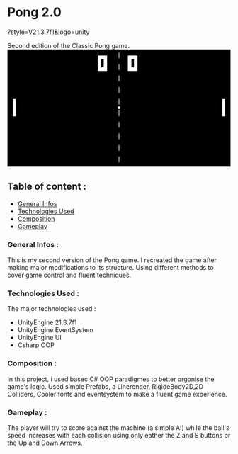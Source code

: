 # Pong 2.0

?style=V21.3.7f1&logo=unity

Second edition of the Classic Pong game.
![Pong 2.0](./Images/Game.PNG)

## Table of content :

- [General Infos](#General-Infos)
- [Technologies Used](#Technologies-Used)
- [Composition](#Composition)
- [Gameplay](#Gameplay)

### General Infos :

This is my second version of the Pong game. I recreated the game after making major modifications to its structure. Using different methods to cover game control and fluent techniques.

### Technologies Used :

The major technologies used :

- UnityEngine 21.3.7f1
- UnityEngine EventSystem
- UnityEngine UI
- Csharp OOP

### Composition :

In this project, i used basec C# OOP paradigmes to better orgonise the game's logic.
Used simple Prefabs, a Linerender, RigideBody2D,2D Colliders, Cooler fonts and eventsystem to make a fluent game experience.

### Gameplay :

The player will try to score against the machine (a simple AI) while the ball's speed increases with each collision using only eather the Z and S buttons or the Up and Down Arrows.
